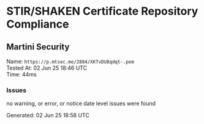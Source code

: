 # STIR/SHAKEN Certificate Repository Compliance

## Martini Security

Name: `https://p.mtsec.me/2884/XKTvDU8qdqt-.pem`\
Tested At: 02 Jun 25 18:46 UTC\
Time: 44ms

### Issues

no warning, or error, or notice date level issues were found

Generated: 02 Jun 25 18:58 UTC